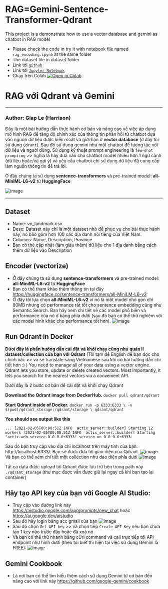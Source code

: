 # RAG=Gemini-Sentence-Transformer-Qdrant
This project is a demonstrate how to use a vector database and gemini as chatbot in RAG model
* Please check the code in try it with notebook file named `rag_encoding.ipynb` at the same folder
* The dataset file in dataset folder
* Link tới <a href="https://github.com/giaplee/rag-gemini">`github`</a>
* Link tới <a href="https://github.com/giaplee/rag-gemini/blob/master/rag_encoding.ipynb" >`Jupyter Notebook`</a>
* Chạy trên Colab
  <td>
  <a href="https://colab.research.google.com/github/giaplee/rag-gemini/blob/master/rag_encoding.ipynb" target="_blank">
  <img src="https://colab.research.google.com/assets/colab-badge.svg" alt="Open in Colab" style="max-width: 100%; height: auto;">
  </a>
  </td>

# RAG với Qdrant và Gemini
---------------------------
### Author: __Giap Le (Harrison)__
Đây là một bài hướng dẫn thực hành cơ bản và nâng cao về việc áp dụng mô hình RAG để tăng độ chính xác của thông tin phàn hồi từ chatbot dựa vào nguồn dữ liệu được kiểm soát và giới hạn ở __vector database__ (ở đây tôi sử dụng `Qdrant`).
Sau đó sử dụng gemini như một chatbot để tương tác với dữ liệu và người dùng.
Sử dụng kỹ thuật prompt engineering là `few-shot prompting` >> nghĩa là hãy đưa vào cho chatbot model nhiều hơn 1 ngữ cảnh (dữ liệu hoăc/và gợi ý)
và yêu cầu chatbot chỉ sử dụng dữ liệu đã cung cấp làm nguồn thông tin để trả lời.

Ở đây chúng ta sử dụng **sentence-transformers** và pre-trained model: **all-MiniML-L6-v2** từ __HuggingFace__

![image](https://github.com/giaplee/rag-gemini/assets/4475732/91f034d7-3155-4ded-845c-946818d69f79)

---------------------------
## Dataset
* Name: vn_landmark.csv
* Desc: Dataset này chỉ là một dataset nhỏ để phục vụ cho bài thực hành này, nó bảo gồm hơn 100 các địa danh nổi tiếng của Việt Nam.
* Columns: Name, Description, Province
* Bạn có thẻ cập nhật (làm giàu thêm) dữ liệu cho 1 địa danh bằng cách thêm dữ liệu vào Description

## Encoder (vectorize)
* Ở đây chúng ta sử dụng **sentence-transformers** và pre-trained model: **all-MiniML-L6-v2** từ __HuggingFace__
* Bạn có thể tham khảo thêm thông tin tại đây <a href="https://huggingface.co/sentence-transformers/all-MiniLM-L6-v2" target="_blank">https://huggingface.co/sentence-transformers/all-MiniLM-L6-v2</a>
* Ở đây tôi lựa chọn **all-MiniML-L6-v2** vì nó là một model nhỏ gọn chỉ 80MB nhưng có performance rất tốt cho sentence embedding
  cũng như Semantic Search. Bạn hãy xem chi tiết về các model phổ biến và performance của nó ở bảng phía dưới (sau đó bạn có thể thử nghiệm
  với các model hình khác cho performance tốt hơn).
![image](https://github.com/giaplee/rag-gemini/assets/4475732/8d13247a-01ff-44fb-b1c3-adb58e8530c4)

## Run Qdrant in Docker
**Dứoi đây là phần hướng dẫn cài đặt và khởi chạy cũng như quản lí dataset/collection của bạn với Qdrant**
(Tôi tạm để English để bạn đọc cho chính xác >> và sẽ translate sang Vietnamese sau khi có bài hướng dẫn chi tiết hơn :) )
You need to manage all of your data using a vector engine. Qdrant lets you store, update or delete created vectors. Most importantly, it lets you search for the nearest vectors via a convenient API.

Dưới đây là 2 bước cơ bản để cài đặt và khởi chạy Qdrant

__Download the Qdrant image from DockerHub.__
``docker pull qdrant/qdrant``

__Start Qdrant inside of Docker.__
``docker run -p 6333:6333 \
    -v $(pwd)/qdrant_storage:/qdrant/storage \
    qdrant/qdrant``

__You should see output like this__

`...
[2021-02-05T00:08:51Z INFO  actix_server::builder] Starting 12 workers
[2021-02-05T00:08:51Z INFO  actix_server::builder] Starting "actix-web-service-0.0.0.0:6333" service on 0.0.0.0:6333`

Sau đó bạn truy cập vào địa chỉ localhost trên máy tính của bạn: http://localhost:6333/. Bạn sẽ được đưa tới giao diện của Qdrant.
![image](https://github.com/giaplee/rag-gemini/assets/4475732/4690adc4-c6aa-45d3-ac59-209e8b441d71)
Và bạn có thể xem chi tiết một collection như dao diện phía dưới
![image](https://github.com/giaplee/rag-gemini/assets/4475732/ffec60bf-2966-4782-9465-3cce4f547dfb)

Tất cả data được upload tới Qdrant được lưu trữ bên trong path này `./qdrant_storage` (thư mục được vẫn được giữ lại ngay cả khi bạn tạo lại container)

## Hãy tạo API key của bạn với Google AI Studio:
* Truy cập vào đường link này https://aistudio.google.com/app/prompts/new_chat hoặc https://ai.google.dev/aistudio
* Sau đó hãy login bằng acc gmail của bạn
 ![image](https://github.com/giaplee/rag-gemini/assets/4475732/9fc6f761-e0a3-48c4-a0e5-2d845dfe6b28)
* Sau đó chọn `Get API key` >> và chọn tiếp `Create API Key` nếu bạn chưa tạo 1 key nào trước đây hoặc đã xoá nó
* Và bạn có thể thử nhanh bằng cUrl command và call trực tiếp tới API endpoint như hình dưới (theo tôi biết thì hiện tại việc sử dụng Gemini là FREE):
  ![image](https://github.com/giaplee/rag-gemini/assets/4475732/238a764a-80b4-4287-a26a-20927168f6d2)

## Gemini Cookbook
* Là nơi bạn có thể tìm hiểu thêm cách sử dụng Gemini từ cơ bản đến nâng cao với link này
  <a href="https://github.com/google-gemini/cookbook" target="_blank">https://github.com/google-gemini/cookbook</a>
  

